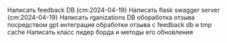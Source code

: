 Написать feedback DB {cm:2024-04-19}
Написать flask swagger server {cm:2024-04-19}
Написать rganizations DB
обоработка отзыва посредством gpt
интеграция обработки отзыва с feedback db и tmp cache
Написать класс лидер борда и методы его обновления